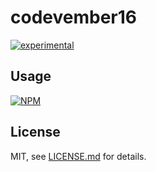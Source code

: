 # codevember16

[![experimental](http://badges.github.io/stability-badges/dist/experimental.svg)](http://github.com/badges/stability-badges)



## Usage

[![NPM](https://nodei.co/npm/codevember16.png)](https://www.npmjs.com/package/codevember16)

## License

MIT, see [LICENSE.md](http://github.com/mattdesl/codevember16/blob/master/LICENSE.md) for details.

